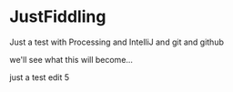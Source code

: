 # JustFiddling
Just a test with Processing and IntelliJ and git and github

we'll see what this will become...

just a test edit 5